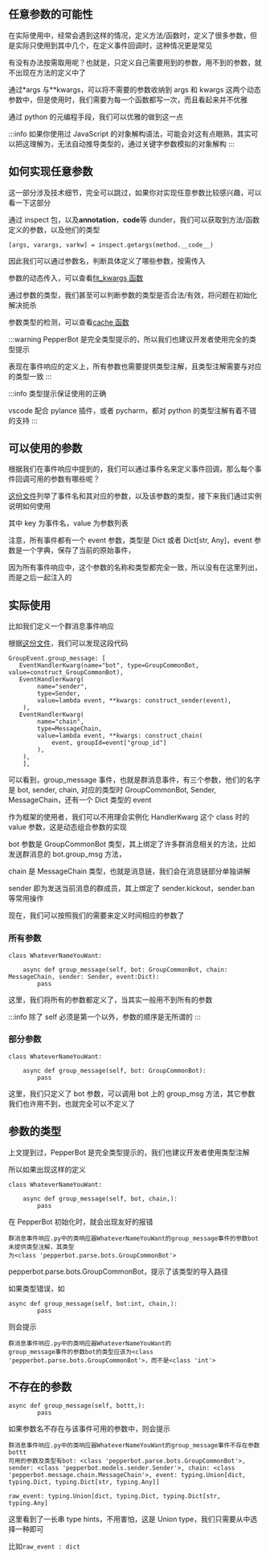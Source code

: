 ## 任意参数的可能性

在实际使用中，经常会遇到这样的情况，定义方法/函数时，定义了很多参数，但是实际只使用到其中几个，在定义事件回调时，这种情况更是常见

有没有办法按需取用呢？也就是，只定义自己需要用到的参数，用不到的参数，就不出现在方法的定义中了

通过\*args 与\*\*kwargs，可以将不需要的参数收纳到 args 和 kwargs 这两个动态参数中，但是使用时，我们需要为每一个函数都写一次，而且看起来并不优雅

通过 python 的元编程手段，我们可以优雅的做到这一点

:::info
如果你使用过 JavaScript 的对象解构语法，可能会对这有点眼熟，其实可以把这理解为，无法自动推导类型的，通过关键字参数模拟的对象解构
:::

## 如何实现任意参数

这一部分涉及技术细节，完全可以跳过，如果你对实现任意参数比较感兴趣，可以看一下这部分

通过 inspect 包，以及**annotation**，**code**等 dunder，我们可以获取到方法/函数定义的参数，以及他们的类型

```py3
[args, varargs, varkw] = inspect.getargs(method.__code__)
```

因此我们可以通过参数名，判断具体定义了哪些参数，按需传入

参数的动态传入，可以查看[fit_kwargs 函数](https://github.com/SSmJaE/PepperBot/blob/master/pepperbot/utils/common.py)

通过参数的类型，我们甚至可以判断参数的类型是否合法/有效，将问题在初始化解决扼杀

参数类型的检测，可以查看[cache 函数](https://github.com/SSmJaE/PepperBot/blob/master/pepperbot/parse/cache.py)

:::warning
PepperBot 是完全类型提示的，所以我们也建议开发者使用完全的类型提示

表现在事件响应的定义上，所有参数也需要提供类型注解，且类型注解需要与对应的类型一致
:::

:::info
类型提示保证使用的正确

vscode 配合 pylance 插件，或者 pycharm，都对 python 的类型注解有着不错的支持
:::

## 可以使用的参数

根据我们在事件响应中提到的，我们可以通过事件名来定义事件回调，那么每个事件回调可用的参数有哪些呢？

[这份文件](https://github.com/SSmJaE/PepperBot/blob/master/pepperbot/parse/kwargs.py#L62)列举了事件名和其对应的参数，以及该参数的类型，接下来我们通过实例说明如何使用

其中 key 为事件名，value 为参数列表

注意，所有事件都有一个 event 参数，类型是 Dict 或者 Dict[str, Any]，event 参数是一个字典，保存了当前的原始事件，

因为所有事件响应中，这个参数的名称和类型都完全一致，所以没有在这里列出，而是之后一起注入的

## 实际使用

比如我们定义一个群消息事件响应

根据[这份文件](https://github.com/SSmJaE/PepperBot/blob/master/pepperbot/parse/kwargs.py#L62)，我们可以发现这段代码

```py3
GroupEvent.group_message: [
   EventHandlerKwarg(name="bot", type=GroupCommonBot, value=construct_GroupCommonBot),
   EventHandlerKwarg(
        name="sender",
        type=Sender,
        value=lambda event, **kwargs: construct_sender(event),
    ),
   EventHandlerKwarg(
        name="chain",
        type=MessageChain,
        value=lambda event, **kwargs: construct_chain(
            event, groupId=event["group_id"]
        ),
    ),
    ],
```

可以看到，group_message 事件，也就是群消息事件，有三个参数，他们的名字是 bot, sender, chain, 对应的类型时 GroupCommonBot, Sender, MessageChain，还有一个 Dict 类型的 event

作为框架的使用者，我们可以不用理会实例化 HandlerKwarg 这个 class 时的 value 参数，这是动态组合参数的实现

bot 参数是 GroupCommonBot 类型，其上绑定了许多群消息相关的方法，比如发送群消息的 bot.group_msg 方法，

chain 是 MessageChain 类型，也就是消息链，我们会在消息链部分单独讲解

sender 即为发送当前消息的群成员，其上绑定了 sender.kickout，sender.ban 等常用操作

现在，我们可以按照我们的需要来定义时间相应的参数了

### 所有参数

```py3
class WhateverNameYouWant:

    async def group_message(self, bot: GroupCommonBot, chain: MessageChain, sender: Sender, event:Dict):
        pass

```

这里，我们将所有的参数都定义了，当其实一般用不到所有的参数

:::info
除了 self 必须是第一个以外，参数的顺序是无所谓的
:::

### 部分参数

```py3
class WhateverNameYouWant:

    async def group_message(self, bot: GroupCommonBot):
        pass

```

这里，我们只定义了 bot 参数，可以调用 bot 上的 group_msg 方法，其它参数我们也许用不到，也就完全可以不定义了

## 参数的类型

上文提到过，PepperBot 是完全类型提示的，我们也建议开发者使用类型注解

所以如果出现这样的定义

```py3
class WhateverNameYouWant:

    async def group_message(self, bot, chain,):
        pass
```

在 PepperBot 初始化时，就会出现友好的报错

```
群消息事件响应.py中的类响应器WhateverNameYouWant的group_message事件的参数bot未提供类型注解，其类型
为<class 'pepperbot.parse.bots.GroupCommonBot'>
```

pepperbot.parse.bots.GroupCommonBot，提示了该类型的导入路径

如果类型错误，如

```py3
async def group_message(self, bot:int, chain,):
        pass
```

则会提示

```
群消息事件响应.py中的类响应器WhateverNameYouWant的
group_message事件的参数bot的类型应该为<class 'pepperbot.parse.bots.GroupCommonBot'>，而不是<class 'int'>
```

## 不存在的参数

```py3
async def group_message(self, bottt,):
        pass
```

如果参数名不存在与该事件可用的参数中，则会提示

```
群消息事件响应.py中的类响应器WhateverNameYouWant的group_message事件不存在参数bottt
可用的参数及类型有bot: <class 'pepperbot.parse.bots.GroupCommonBot'>, sender: <class 'pepperbot.models.sender.Sender'>, chain: <class 'pepperbot.message.chain.MessageChain'>, event: typing.Union[dict, typing.Dict, typing.Dict[str, typing.Any]]
```

`raw_event: typing.Union[dict, typing.Dict, typing.Dict[str, typing.Any]`

这里看到了一长串 type hints，不用害怕，这是 Union type，我们只需要从中选择一种即可

比如`raw_event : dict`
